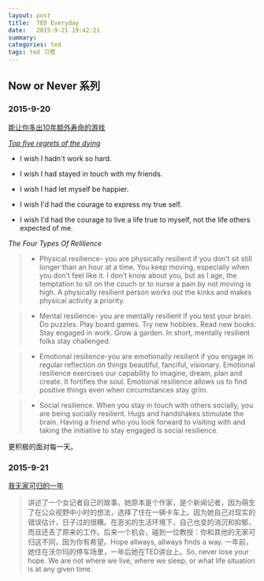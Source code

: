 ```yaml
---
layout: post
title:  TED Everyday
date:   2015-9-21 19:42:21
summary:
categories: ted
tags: ted 习惯
---
```

##  <span class="red">Now or Never 系列</span>

### 2015-9-20

[能让你多出10年额外寿命的游戏](http://v.163.com/movie/2013/8/7/8/M94IULLG6_M94IV5478.html)

*[Top five regrets of the dying](http://www.theguardian.com/lifeandstyle/2012/feb/01/top-five-regrets-of-the-dying)*

- I wish I hadn't work so hard.

- I wish I had stayed in touch with my friends.

- I wish I had let myself be happier.

- I wish I'd had the courage to express my true self.

-  I wish I'd had the courage to live a life true to myself, not the life others expected of me.

*The Four Types Of Relilience*

> - Physical resilience- you are physically resilient if you don’t sit still longer than an hour at a time. You keep moving, especially when you don’t feel like it. I don’t know about you, but as I age, the temptation to sit on the couch or to nurse a pain by not moving is high. A physically resilient person works out the kinks and makes physical activity a priority.

> - Mental resilience- you are mentally resilient if you test your brain. Do puzzles. Play board games. Try new hobbies. Read new books. Stay engaged in work. Grow a garden. In short, mentally resilient folks stay challenged.

> - Emotional resilience-you are emotionally resilient if you engage in regular reflection on things beautiful, fanciful, visionary. Emotional resilience exercises our capability to imagine, dream, plan and create. It fortifies the soul. Emotional resilience allows us to find positive things even when circumstances stay grim.

> - Social resilience. When you stay in touch with others socially, you are being socially resilient. Hugs and handshakes stimulate the brain. Having a friend who you look forward to visiting with and taking the initiative to stay engaged is social resilience.

更积极的面对每一天。

### 2015-9-21

[我无家可归的一年](http://v.163.com/movie/2013/8/J/O/M94IULLG6_M94IV5DJO.html)

> 讲述了一个女记者自己的故事。她原本是个作家，是个新闻记者，因为萌生了在公众视野中小时的想法，选择了住在一辆卡车上。因为她自己对现实的错误估计，日子过的很糟。在恶劣的生活环境下，自己也变的消沉和抑郁，而且还丢了原来的工作。后来一个机会，碰到一位教授：你和其他的无家可归这不同，因为你有希望。Hope allways, allways finds a way. 一年前，她住在沃尔玛的停车场里，一年后她在TED讲台上。So, never lose your hope. We are not where we live, where we sleep, or what life situation is at any given time.


